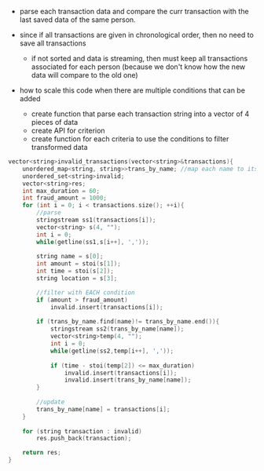 - parse each transaction data and compare the curr transaction with the last saved data of the same person.
- since if all transactions are given in chronological order, then no need to save all transactions
    - if not sorted and data is streaming, then must keep all transactions associated for each person (because we don't know how the new data will compare to the old one)

- how to scale this code when there are multiple conditions that can be added
    - create function that parse each transaction string into a vector of 4 pieces of data
    - create API for criterion
    - create function for each criteria to use the conditions to filter transformed data 

```cpp
vector<string>invalid_transactions(vector<string>&transactions){
    unordered_map<string, string>>trans_by_name; //map each name to its latest transaction
    unordered_set<string>invalid; 
    vector<string>res;
    int max_duration = 60;
    int fraud_amount = 1000;
    for (int i = 0; i < transactions.size(); ++i){
        //parse
        stringstream ss1(transactions[i]); 
        vector<string> s(4, "");
        int i = 0;
        while(getline(ss1,s[i++], ',')); 
        
        string name = s[0];
        int amount = stoi(s[1]);
        int time = stoi(s[2]);
        string location = s[3];

        //filter with EACH condition
        if (amount > fraud_amount)
            invalid.insert(transactions[i]);
        
        if (trans_by_name.find(name)!= trans_by_name.end()){ 
            stringstream ss2(trans_by_name[name]);
            vector<string>temp(4, "");
            int i = 0;
            while(getline(ss2,temp[i++], ','));
            
            if (time - stoi(temp[2]) <= max_duration)
                invalid.insert(transactions[i]);
                invalid.insert(trans_by_name[name]);
        }
        
        //update
        trans_by_name[name] = transactions[i]; 
    }
    
    for (string transaction : invalid)
        res.push_back(transaction);

    return res;
}
```
